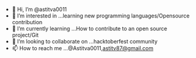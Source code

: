 - 👋 Hi, I’m @astitva0011
- 👀 I’m interested in ...learning new programming languages/Opensource contribution
- 🌱 I’m currently learning ...How to contribute to an open source project/Git
- 💞️ I’m looking to collaborate on ...hacktoberfest community
- 📫 How to reach me ...@Astitva0011,astitv87@gmail.com

<!---
astitva0011/astitva0011 is a ✨ special ✨ repository because its `README.md` (this file) appears on your GitHub profile.
You can click the Preview link to take a look at your changes.
--->

